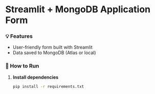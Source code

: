 # Streamlit + MongoDB Application Form

### 💡 Features
- User-friendly form built with Streamlit
- Data saved to MongoDB (Atlas or local)

### 🚀 How to Run

1. **Install dependencies**
   ```bash
   pip install -r requirements.txt
